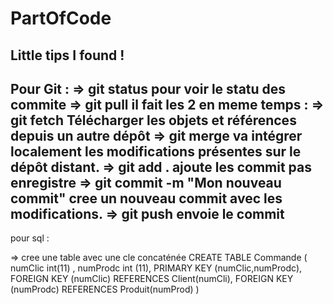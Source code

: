# PartOfCode
Little tips I found !
----------------------------------------------------
Pour Git :
=> git status 
    pour voir le statu des commite
=> git pull 
   il fait les 2 en meme temps :
            => git fetch
            Télécharger les objets et références depuis un autre dépôt
            => git merge 
            va intégrer localement les modifications présentes sur le dépôt distant.
=> git add .
  ajoute les commit pas enregistre 
=> git commit -m "Mon nouveau commit"
    cree un nouveau commit avec les modifications. 
=> git push 
     envoie le commit
------------------------------------------------------
pour sql :

=> cree une table avec une cle concaténée
        CREATE TABLE Commande (
    	numClic int(11) ,
        numProdc int (11),
        PRIMARY KEY (numClic,numProdc),
        FOREIGN KEY (numClic) REFERENCES Client(numCli),
        FOREIGN KEY (numProdc) REFERENCES Produit(numProd)
)

    

